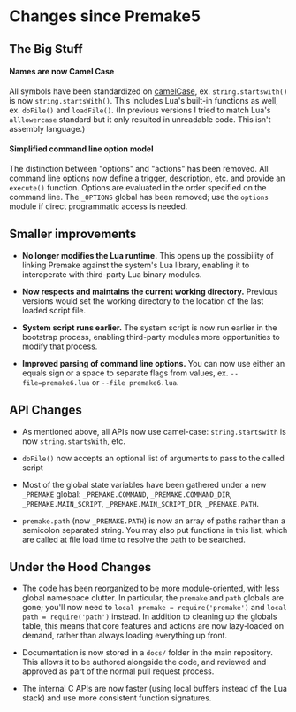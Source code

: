 # Changes since Premake5

## The Big Stuff

#### Names are now Camel Case

All symbols have been standardized on [camelCase](https://en.wikipedia.org/wiki/Camel_case), ex. `string.startswith()` is now `string.startsWith()`. This includes Lua's built-in functions as well, ex. `doFile()` and `loadFile()`. (In previous versions I tried to match Lua's `alllowercase` standard but it only resulted in unreadable code. This isn't assembly language.)

#### Simplified command line option model

The distinction between "options" and "actions" has been removed. All command line options now define a trigger, description, etc. and provide an `execute()` function. Options are evaluated in the order specified on the command line. The `_OPTIONS` global has been removed; use the `options` module if direct programmatic access is needed.


## Smaller improvements

- **No longer modifies the Lua runtime.** This opens up the possibility of linking Premake against the system's Lua library, enabling it to interoperate with third-party Lua binary modules.

- **Now respects and maintains the current working directory.** Previous versions would set the working directory to the location of the last loaded script file.

- **System script runs earlier.** The system script is now run earlier in the bootstrap process, enabling third-party modules more opportunities to modify that process.

- **Improved parsing of command line options.** You can now use either an equals sign or a space to separate flags from values, ex. `--file=premake6.lua` or `--file premake6.lua`.


## API Changes

- As mentioned above, all APIs now use camel-case: `string.startswith` is now `string.startsWith`, etc.

- `doFile()` now accepts an optional list of arguments to pass to the called script

- Most of the global state variables have been gathered under a new `_PREMAKE` global: `_PREMAKE.COMMAND`, `_PREMAKE.COMMAND_DIR`, `_PREMAKE.MAIN_SCRIPT`, `_PREMAKE.MAIN_SCRIPT_DIR`, `_PREMAKE.PATH`.

- `premake.path` (now `_PREMAKE.PATH`) is now an array of paths rather than a semicolon separated string. You may also put functions in this list, which are called at file load time to resolve the path to be searched.


## Under the Hood Changes

- The code has been reorganized to be more module-oriented, with less global namespace clutter. In particular, the `premake` and `path` globals are gone; you'll now need to `local premake = require('premake')` and `local path = require('path')` instead. In addition to cleaning up the globals table, this means that core features and actions are now lazy-loaded on demand, rather than always loading everything up front.

- Documentation is now stored in a `docs/` folder in the main repository. This allows it to be authored alongside the code, and reviewed and approved as part of the normal pull request process.

- The internal C APIs are now faster (using local buffers instead of the Lua stack) and use more consistent function signatures.
